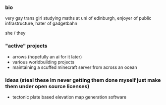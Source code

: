 <!--
**tofu-7/tofu-7** is a ✨ _special_ ✨ repository because its `README.md` (this file) appears on your GitHub profile.

Here are some ideas to get you started:

- 🔭 I’m currently working on ...
- 🌱 I’m currently learning ...
- 👯 I’m looking to collaborate on ...
- 🤔 I’m looking for help with ...
- 💬 Ask me about ...
- 📫 How to reach me: ...
- 😄 Pronouns: ...
- ⚡ Fun fact: ...
-->
### bio

very gay trans girl studying maths at uni of edinburgh, enjoyer of public infrastructure, hater of gadgetbahn

she / they

### "active" projects 

- arrows (hopefully an ai for it later)
- various worldbuilding projects
- maintaining a scuffed minecraft server from across an ocean

### ideas (steal these im never getting them done myself just make them under open source licenses)

- tectonic plate based elevation map generation software
